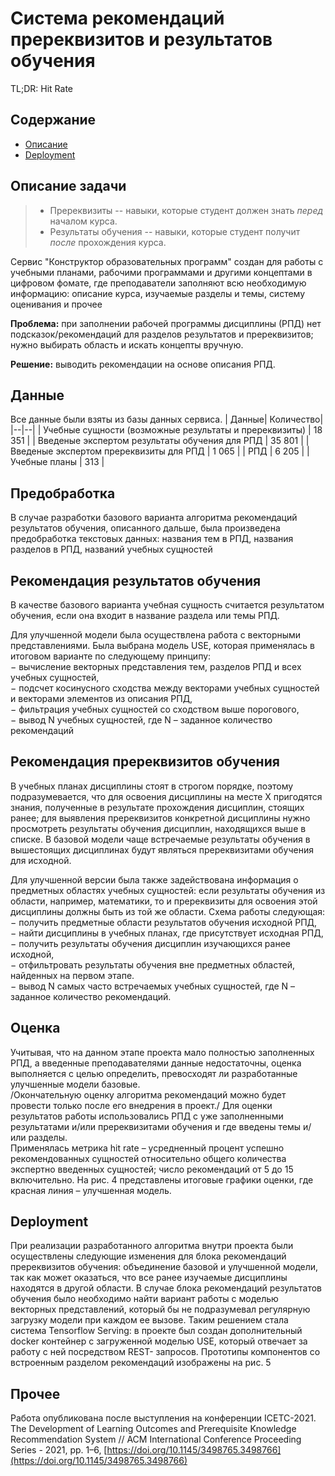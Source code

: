 

# Система рекомендаций пререквизитов и результатов обучения
TL;DR: Hit Rate 

## Содержание
* [Описание](#описаниезадачи)
* [Deployment](#deployment)

## Описание задачи
> * Пререквизиты -- навыки, которые студент должен знать *перед* началом курса.
> * Результаты обучения -- навыки, которые студент получит *после* прохождения курса.
> 
Сервис "Конструктор образовательных программ" создан для работы с учебными планами, рабочими программами и другими концептами в цифровом фомате, где преподаватели заполняют всю необходимую информацию: описание курса, изучаемые разделы и темы, систему оценивания и прочее

**Проблема:** при заполнении рабочей  программы  дисциплины  (РПД) нет подсказок/рекомендаций для разделов  результатов и пререквизитов; нужно выбирать область и искать концепты вручную.

**Решение:** выводить рекомендации на основе описания РПД.

## Данные
Все данные были взяты из базы данных сервиса.
|  Данные|  Количество|
|--|--|
| Учебные сущности (возможные результаты и пререквизиты) | 18 351 |
| Введеные экспертом результаты обучения для РПД | 35 801 |
| Введеные экспертом пререквизиты для РПД | 1 065 |
| РПД | 6 205 |
| Учебные планы | 313 |
## Предобработка
В  случае  разработки  базового  варианта  алгоритма  рекомендаций результатов обучения, описанного дальше, была произведена предобработка  текстовых  данных: названия тем в РПД, названия разделов в РПД, названий учебных сущностей

## Рекомендация результатов обучения

В качестве базового варианта учебная сущность считается результатом  обучения, если она входит в название раздела или темы РПД. 

Для улучшенной модели была осуществлена  работа с векторными представлениями. Была выбрана модель USE, которая применялась  в итоговом варианте по следующему  принципу:  
−  вычисление  векторных  представления  тем,  разделов  РПД  и  всех  учебных  сущностей,  
−  подсчет косинусного  сходства  между векторами учебных сущностей и векторами  элементов из описания РПД,  
−  фильтрация  учебных  сущностей  со сходством выше порогового,  
−  вывод N учебных сущностей, где N –  заданное количество рекомендаций

## Рекомендация пререквизитов обучения

В учебных планах дисциплины стоят в строгом порядке, поэтому подразумевается, что для освоения дисциплины на месте Х пригодятся знания, полученные в результате прохождения дисциплин, стоящих ранее; для выявления пререквизитов конкретной дисциплины  нужно просмотреть результаты обучения дисциплин, находящихся выше в  списке. В базовой модели чаще встречаемые результаты обучения в вышестоящих дисциплинах будут являться пререквизитами обучения для исходной.

Для улучшенной версии  была также задействована информация о предметных областях учебных сущностей:  если результаты обучения из области, например, математики, то и пререквизиты для  освоения  этой  дисциплины  должны  быть  из  той  же  области. Схема работы следующая:  
−  получить предметные области результатов обучения исходной РПД,  
−  найти дисциплины в учебных планах, где присутствует исходная РПД,  
−  получить  результаты обучения  дисциплин  изучающихся ранее исходной,  
−  отфильтровать результаты обучения вне предметных областей, найденных на первом  этапе.  
−  вывод N самых  часто  встречаемых  учебных сущностей, где N –  заданное количество рекомендаций.

## Оценка
Учитывая, что на данном этапе проекта  мало полностью заполненных РПД, а введенные преподавателями данные недостаточны, оценка выполняется  с  целью определить,  превосходят  ли  разработанные улучшенные  модели  базовые.  
/Окончательную оценку алгоритма рекомендаций можно будет провести только после его внедрения в проект./ 
Для  оценки  результатов  работы  использовались  РПД  с  уже  заполненными результатами и/или пререквизитами обучения  и  где  введены  темы и/или разделы.  
Применялась  метрика hit rate –  усредненный  процент  успешно  рекомендованных сущностей относительно общего количества экспертно введенных  сущностей; число рекомендаций от 5 до 15 включительно.  На рис.  4  представлены итоговые графики оценки, где красная линия  –  улучшенная  модель.
## Deployment
При реализации разработанного алгоритма внутри проекта были  осуществлены следующие изменения  для блока рекомендаций пререквизитов обучения: объединение базовой и улучшенной модели, так как может оказаться, что все ранее изучаемые дисциплины находятся в другой области.
В случае  блока рекомендаций результатов обучения было необходимо  найти вариант работы с моделью векторных представлений, который  бы не подразумевал регулярную загрузку модели при каждом ее вызове. Таким решением стала система Tensorflow Serving:  в  проекте  был  создан  дополнительный docker контейнер  с загруженной моделью USE, который отвечает за работу с  ней  посредством REST- запросов. 
Прототипы компонентов со встроенным разделом рекомендаций изображены на  рис.  5
## Прочее
Работа опубликована после выступления на конференции ICETC-2021.
The Development of Learning Outcomes and Prerequisite Knowledge Recommendation System // ACM International Conference Proceeding Series - 2021, pp. 1–6, [https://doi.org/10.1145/3498765.3498766](https://doi.org/10.1145/3498765.3498766)


